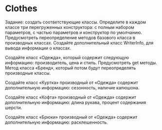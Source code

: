 # Clothes

Задание: создать соответствующие классы. Определите в каждом классе три перегруженных конструктора: с полным набором параметров, с частью параметров и конструктор по умолчанию. Предусмотреть переопределение методов базового класса в производных классах. Создайте дополнительный класс WriterInfo, для вывода информации о классах.

Создайте класс «Одежда», который содержит следующую информацию: производитель, цена и стиль. Предусмотреть get методы. Метод класса «Бренд», который потом будут переопределять производные классы.

Создайте класс «Куртка» производный от «Одежда» содержит дополнительную информацию: сезонность, наличие капюшона.

Создайте класс «Кофта» производный от «Одежда» содержит дополнительную информацию: длина рукава, процент содержания шерсти.

Создайте класс «Брюки» производный от «Одежда» содержит дополнительную информацию: расклешенность. 
